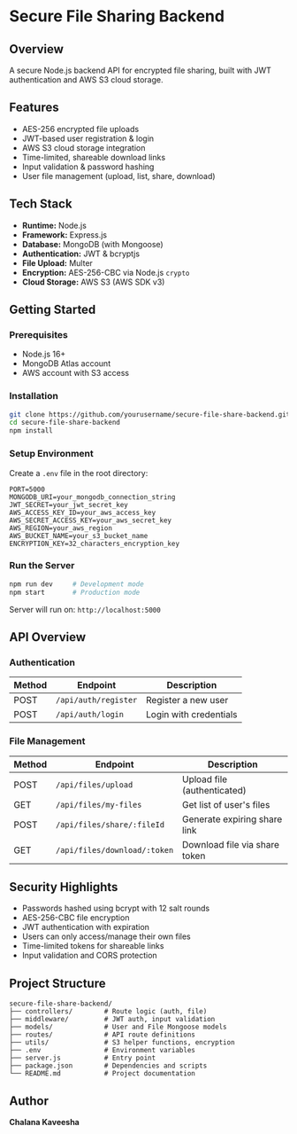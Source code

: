 # Secure File Sharing Backend

## Overview
A secure Node.js backend API for encrypted file sharing, built with JWT authentication and AWS S3 cloud storage.

## Features
* AES-256 encrypted file uploads
* JWT-based user registration & login
* AWS S3 cloud storage integration
* Time-limited, shareable download links
* Input validation & password hashing
* User file management (upload, list, share, download)

## Tech Stack
* **Runtime:** Node.js
* **Framework:** Express.js
* **Database:** MongoDB (with Mongoose)
* **Authentication:** JWT & bcryptjs
* **File Upload:** Multer
* **Encryption:** AES-256-CBC via Node.js `crypto`
* **Cloud Storage:** AWS S3 (AWS SDK v3)

## Getting Started

### Prerequisites
* Node.js 16+
* MongoDB Atlas account
* AWS account with S3 access

### Installation

```bash
git clone https://github.com/yourusername/secure-file-share-backend.git
cd secure-file-share-backend
npm install
```

### Setup Environment
Create a `.env` file in the root directory:

```env
PORT=5000
MONGODB_URI=your_mongodb_connection_string
JWT_SECRET=your_jwt_secret_key
AWS_ACCESS_KEY_ID=your_aws_access_key
AWS_SECRET_ACCESS_KEY=your_aws_secret_key
AWS_REGION=your_aws_region
AWS_BUCKET_NAME=your_s3_bucket_name
ENCRYPTION_KEY=32_characters_encryption_key
```

### Run the Server

```bash
npm run dev     # Development mode
npm start       # Production mode
```

Server will run on: `http://localhost:5000`

## API Overview

### Authentication
| Method | Endpoint | Description |
|--------|----------|-------------|
| POST | `/api/auth/register` | Register a new user |
| POST | `/api/auth/login` | Login with credentials |

### File Management
| Method | Endpoint | Description |
|--------|----------|-------------|
| POST | `/api/files/upload` | Upload file (authenticated) |
| GET | `/api/files/my-files` | Get list of user's files |
| POST | `/api/files/share/:fileId` | Generate expiring share link |
| GET | `/api/files/download/:token` | Download file via share token |

## Security Highlights
* Passwords hashed using bcrypt with 12 salt rounds
* AES-256-CBC file encryption
* JWT authentication with expiration
* Users can only access/manage their own files
* Time-limited tokens for shareable links
* Input validation and CORS protection

## Project Structure

```
secure-file-share-backend/
├── controllers/        # Route logic (auth, file)
├── middleware/         # JWT auth, input validation
├── models/             # User and File Mongoose models
├── routes/             # API route definitions
├── utils/              # S3 helper functions, encryption
├── .env                # Environment variables
├── server.js           # Entry point
├── package.json        # Dependencies and scripts
└── README.md           # Project documentation
```

## Author
**Chalana Kaveesha**  